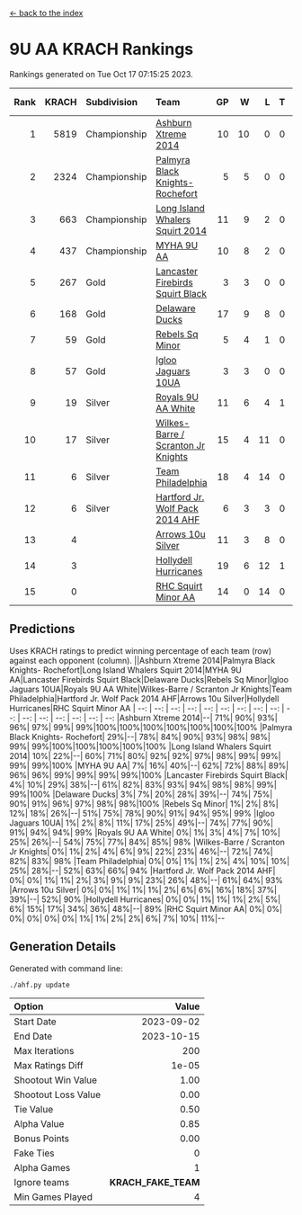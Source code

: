 [<- back to the index](readme.md)
# 9U AA KRACH Rankings
Rankings generated on Tue Oct 17 07:15:25 2023.

Rank|KRACH|Subdivision|Team|GP|W|L|T|OTW|OTL|SoS|Exp Wins|Win Diff
---:|---:|:---|:---|---:|---:|---:|---:|---:|---:|---:|---:|---:
1|5819|Championship|[Ashburn Xtreme 2014](https://gamesheetstats.com/seasons/3659/teams/140217/schedule)|10|10|0|0|0|0|97|10.8|-0.0
2|2324|Championship|[Palmyra Black Knights- Rochefort](https://gamesheetstats.com/seasons/3659/teams/140260/schedule)|5|5|0|0|0|0|63|5.8|-0.0
3|663|Championship|[Long Island Whalers Squirt 2014](https://gamesheetstats.com/seasons/3659/teams/140221/schedule)|11|9|2|0|1|0|589|9.8|-0.0
4|437|Championship|[MYHA 9U AA](https://gamesheetstats.com/seasons/3659/teams/140222/schedule)|10|8|2|0|2|0|171|8.8|-0.0
5|267|Gold|[Lancaster Firebirds Squirt Black](https://gamesheetstats.com/seasons/3659/teams/140256/schedule)|3|3|0|0|0|0|10|3.9|0.0
6|168|Gold|[Delaware Ducks](https://gamesheetstats.com/seasons/3659/teams/140218/schedule)|17|9|8|0|0|3|1058|9.8|-0.0
7|59|Gold|[Rebels Sq Minor](https://gamesheetstats.com/seasons/3659/teams/140223/schedule)|5|4|1|0|1|0|33|4.9|0.0
8|57|Gold|[Igloo Jaguars 10UA](https://gamesheetstats.com/seasons/3659/teams/140253/schedule)|3|3|0|0|0|0|2|3.9|0.0
9|19|Silver|[Royals 9U AA White](https://gamesheetstats.com/seasons/3659/teams/140225/schedule)|11|6|4|1|0|0|540|7.4|0.0
10|17|Silver|[Wilkes-Barre / Scranton Jr Knights](https://gamesheetstats.com/seasons/3659/teams/140228/schedule)|15|4|11|0|0|0|782|4.9|0.0
11|6|Silver|[Team Philadelphia](https://gamesheetstats.com/seasons/3659/teams/140226/schedule)|18|4|14|0|0|1|1465|4.9|0.0
12|6|Silver|[Hartford Jr. Wolf Pack 2014 AHF](https://gamesheetstats.com/seasons/3659/teams/140219/schedule)|6|3|3|0|0|0|99|3.9|0.0
13|4||[Arrows 10u Silver](https://gamesheetstats.com/seasons/3659/teams/140216/schedule)|11|3|8|0|0|0|134|3.9|0.0
14|3||[Hollydell Hurricanes](https://gamesheetstats.com/seasons/3659/teams/140220/schedule)|19|6|12|1|0|0|317|7.4|0.0
15|0||[RHC Squirt Minor AA](https://gamesheetstats.com/seasons/3659/teams/140224/schedule)|14|0|14|0|0|0|97|0.9|0.0

## Predictions
Uses KRACH ratings to predict winning percentage of each team (row) against each opponent (column).
||Ashburn Xtreme 2014|Palmyra Black Knights- Rochefort|Long Island Whalers Squirt 2014|MYHA 9U AA|Lancaster Firebirds Squirt Black|Delaware Ducks|Rebels Sq Minor|Igloo Jaguars 10UA|Royals 9U AA White|Wilkes-Barre / Scranton Jr Knights|Team Philadelphia|Hartford Jr. Wolf Pack 2014 AHF|Arrows 10u Silver|Hollydell Hurricanes|RHC Squirt Minor AA
| --: | --: | --: | --: | --: | --: | --: | --: | --: | --: | --: | --: | --: | --: | --: | --: 
|Ashburn Xtreme 2014|--| 71%| 90%| 93%| 96%| 97%| 99%| 99%|100%|100%|100%|100%|100%|100%|100%
|Palmyra Black Knights- Rochefort| 29%|--| 78%| 84%| 90%| 93%| 98%| 98%| 99%| 99%|100%|100%|100%|100%|100%
|Long Island Whalers Squirt 2014| 10%| 22%|--| 60%| 71%| 80%| 92%| 92%| 97%| 98%| 99%| 99%| 99%| 99%|100%
|MYHA 9U AA|  7%| 16%| 40%|--| 62%| 72%| 88%| 89%| 96%| 96%| 99%| 99%| 99%| 99%|100%
|Lancaster Firebirds Squirt Black|  4%| 10%| 29%| 38%|--| 61%| 82%| 83%| 93%| 94%| 98%| 98%| 99%| 99%|100%
|Delaware Ducks|  3%|  7%| 20%| 28%| 39%|--| 74%| 75%| 90%| 91%| 96%| 97%| 98%| 98%|100%
|Rebels Sq Minor|  1%|  2%|  8%| 12%| 18%| 26%|--| 51%| 75%| 78%| 90%| 91%| 94%| 95%| 99%
|Igloo Jaguars 10UA|  1%|  2%|  8%| 11%| 17%| 25%| 49%|--| 74%| 77%| 90%| 91%| 94%| 94%| 99%
|Royals 9U AA White|  0%|  1%|  3%|  4%|  7%| 10%| 25%| 26%|--| 54%| 75%| 77%| 84%| 85%| 98%
|Wilkes-Barre / Scranton Jr Knights|  0%|  1%|  2%|  4%|  6%|  9%| 22%| 23%| 46%|--| 72%| 74%| 82%| 83%| 98%
|Team Philadelphia|  0%|  0%|  1%|  1%|  2%|  4%| 10%| 10%| 25%| 28%|--| 52%| 63%| 66%| 94%
|Hartford Jr. Wolf Pack 2014 AHF|  0%|  0%|  1%|  1%|  2%|  3%|  9%|  9%| 23%| 26%| 48%|--| 61%| 64%| 93%
|Arrows 10u Silver|  0%|  0%|  1%|  1%|  1%|  2%|  6%|  6%| 16%| 18%| 37%| 39%|--| 52%| 90%
|Hollydell Hurricanes|  0%|  0%|  1%|  1%|  1%|  2%|  5%|  6%| 15%| 17%| 34%| 36%| 48%|--| 89%
|RHC Squirt Minor AA|  0%|  0%|  0%|  0%|  0%|  0%|  1%|  1%|  2%|  2%|  6%|  7%| 10%| 11%|--

## Generation Details

Generated with command line:
```
./ahf.py update
```

| Option | Value |
| :----- | ----: |
| Start Date | 2023-09-02 |
| End Date | 2023-10-15 |
| Max Iterations | 200 |
| Max Ratings Diff | 1e-05 |
| Shootout Win Value | 1.00 |
| Shootout Loss Value | 0.00 |
| Tie Value | 0.50 |
| Alpha Value | 0.85 |
| Bonus Points | 0.00 |
| Fake Ties | 0 |
| Alpha Games | 1 |
| Ignore teams | __KRACH_FAKE_TEAM__ |
| Min Games Played | 4 |

